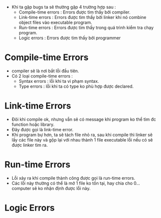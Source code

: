 - Khi ta gặp bugs ta sẽ thường gặp 4 trường hợp sau : 
    + Compile-time errors : Errors được tìm thấy bởi compiler.
    + Link-time errors : Errors được tìm thấy bởi linker khi nó combine object files vào executable program.
    + Run-time errors : Errors được tìm thấy trong quá trình kiểm tra chạy program.
    + Logic errors : Errors được tìm thấy bởi programmer 

# Compile-time Errors
- compiler sẽ là nơi bắt lỗi đầu tiên.
- Có 2 loại compile-time errors :
    + Syntax errors : lỗi khi ta vi phạm syntax.
    + Type errors : lỗi khi ta có type ko phù hợp được declared.

# Link-time Errors
- Đôi khi compile ok, nhưng vẫn sẽ có message khi program ko thể tìm đc function hoặc library.
- Đây được gọi là link-time error.
- Khi program bự hơn, ta sẽ tách file nhỏ ra, sau khi compile thì linker sẽ lấy các file này và gộp lại với nhau thành 1 file executable lỗi nếu có sẽ được linker tìm ra.

# Run-time Errors
- Lỗi xảy ra khi compile thành công được gọi là run-time errors.
- Các lỗi này thường có thể là mở 1 file ko tồn tại, hay chia cho 0... computer sẽ ko nhận định được lỗi này.

# Logic Errors